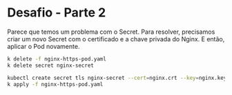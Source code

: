 # Desafio - Parte 2

Parece que temos um problema com o Secret. Para resolver, precisamos criar um novo Secret com o certificado e a chave privada do Nginx. E então, aplicar o Pod novamente.

```bash
k delete -f nginx-https-pod.yaml
k delete secret nginx-secret
```

```bash
kubectl create secret tls nginx-secret --cert=nginx.crt --key=nginx.key
k apply -f nginx-https-pod.yaml
```

